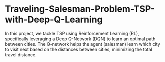 # Traveling-Salesman-Problem-TSP-with-Deep-Q-Learning
In this project, we tackle TSP using Reinforcement Learning (RL), specifically leveraging a Deep Q-Network (DQN) to learn an optimal path between cities. The Q-network helps the agent (salesman) learn which city to visit next based on the distances between cities, minimizing the total travel distance.
